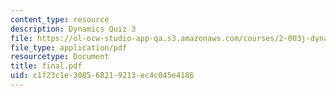 ```yaml
---
content_type: resource
description: Dynamics Quiz 3
file: https://ol-ocw-studio-app-qa.s3.amazonaws.com/courses/2-003j-dynamics-and-vibration-13-013j-fall-2002/c1f23c1e308568219213ec4c045e4186_final.pdf
file_type: application/pdf
resourcetype: Document
title: final.pdf
uid: c1f23c1e-3085-6821-9213-ec4c045e4186
---
```

